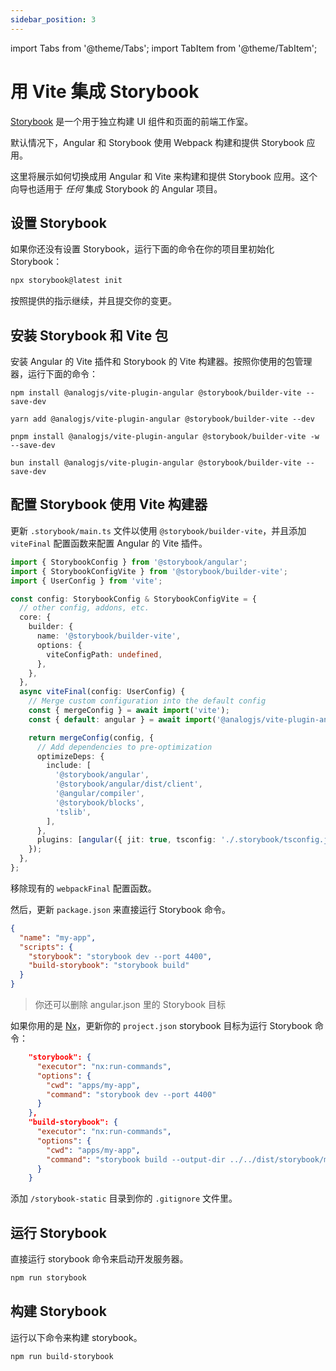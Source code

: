 ```yaml
---
sidebar_position: 3
---
```


import Tabs from '@theme/Tabs';
import TabItem from '@theme/TabItem';

# 用 Vite 集成 Storybook

[Storybook](https://storybook.js.org) 是一个用于独立构建 UI 组件和页面的前端工作室。

默认情况下，Angular 和 Storybook 使用 Webpack 构建和提供 Storybook 应用。

这里将展示如何切换成用 Angular 和 Vite 来构建和提供 Storybook 应用。这个向导也适用于 _任何_ 集成 Storybook 的 Angular 项目。

## 设置 Storybook

如果你还没有设置 Storybook，运行下面的命令在你的项目里初始化 Storybook：

```sh
npx storybook@latest init
```

按照提供的指示继续，并且提交你的变更。

## 安装 Storybook 和 Vite 包

安装 Angular 的 Vite 插件和 Storybook 的 Vite 构建器。按照你使用的包管理器，运行下面的命令：

<Tabs groupId="package-manager">
  <TabItem value="npm">

```shell
npm install @analogjs/vite-plugin-angular @storybook/builder-vite --save-dev
```

  </TabItem>

  <TabItem label="yarn" value="yarn">

```shell
yarn add @analogjs/vite-plugin-angular @storybook/builder-vite --dev
```

  </TabItem>

  <TabItem value="pnpm">

```shell
pnpm install @analogjs/vite-plugin-angular @storybook/builder-vite -w --save-dev
```

  </TabItem>

  <TabItem value="bun">

```shell
bun install @analogjs/vite-plugin-angular @storybook/builder-vite --save-dev
```

  </TabItem>  
</Tabs>

## 配置 Storybook 使用 Vite 构建器

更新 `.storybook/main.ts` 文件以使用 `@storybook/builder-vite`，并且添加 `viteFinal` 配置函数来配置 Angular 的 Vite 插件。

```ts
import { StorybookConfig } from '@storybook/angular';
import { StorybookConfigVite } from '@storybook/builder-vite';
import { UserConfig } from 'vite';

const config: StorybookConfig & StorybookConfigVite = {
  // other config, addons, etc.
  core: {
    builder: {
      name: '@storybook/builder-vite',
      options: {
        viteConfigPath: undefined,
      },
    },
  },
  async viteFinal(config: UserConfig) {
    // Merge custom configuration into the default config
    const { mergeConfig } = await import('vite');
    const { default: angular } = await import('@analogjs/vite-plugin-angular');

    return mergeConfig(config, {
      // Add dependencies to pre-optimization
      optimizeDeps: {
        include: [
          '@storybook/angular',
          '@storybook/angular/dist/client',
          '@angular/compiler',
          '@storybook/blocks',
          'tslib',
        ],
      },
      plugins: [angular({ jit: true, tsconfig: './.storybook/tsconfig.json' })],
    });
  },
};
```

移除现有的 `webpackFinal` 配置函数。

然后，更新 `package.json` 来直接运行 Storybook 命令。

```json
{
  "name": "my-app",
  "scripts": {
    "storybook": "storybook dev --port 4400",
    "build-storybook": "storybook build"
  }
}
```

> 你还可以删除 angular.json 里的 Storybook 目标

如果你用的是 [Nx](https://nx.dev)，更新你的 `project.json` storybook 目标为运行 Storybook 命令：

```json
    "storybook": {
      "executor": "nx:run-commands",
      "options": {
        "cwd": "apps/my-app",
        "command": "storybook dev --port 4400"
      }
    },
    "build-storybook": {
      "executor": "nx:run-commands",
      "options": {
        "cwd": "apps/my-app",
        "command": "storybook build --output-dir ../../dist/storybook/my-app"
      }
    }
```

添加 `/storybook-static` 目录到你的 `.gitignore` 文件里。

## 运行 Storybook

直接运行 storybook 命令来启动开发服务器。

```sh
npm run storybook
```

## 构建 Storybook

运行以下命令来构建 storybook。

```sh
npm run build-storybook
```
